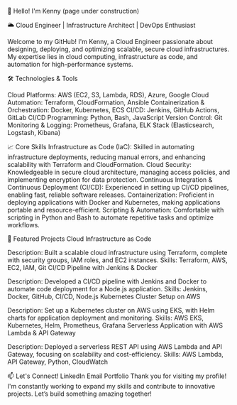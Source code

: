 👋 Hello! I'm Kenny (page under construction)

🌥️ Cloud Engineer | Infrastructure Architect | DevOps Enthusiast

Welcome to my GitHub! I'm Kenny, a Cloud Engineer passionate about designing, deploying, and optimizing scalable, secure cloud infrastructures. My expertise lies in cloud computing, infrastructure as code, and automation for high-performance systems.

🛠️ Technologies & Tools

Cloud Platforms: AWS (EC2, S3, Lambda, RDS), Azure, Google Cloud
Automation: Terraform, CloudFormation, Ansible
Containerization & Orchestration: Docker, Kubernetes, ECS
CI/CD: Jenkins, GitHub Actions, GitLab CI/CD
Programming: Python, Bash, JavaScript
Version Control: Git
Monitoring & Logging: Prometheus, Grafana, ELK Stack (Elasticsearch, Logstash, Kibana)

📈 Core Skills
Infrastructure as Code (IaC): Skilled in automating infrastructure deployments, reducing manual errors, and enhancing scalability with Terraform and CloudFormation.
Cloud Security: Knowledgeable in secure cloud architecture, managing access policies, and implementing encryption for data protection.
Continuous Integration & Continuous Deployment (CI/CD): Experienced in setting up CI/CD pipelines, enabling fast, reliable software releases.
Containerization: Proficient in deploying applications with Docker and Kubernetes, making applications portable and resource-efficient.
Scripting & Automation: Comfortable with scripting in Python and Bash to automate repetitive tasks and optimize workflows.

📂 Featured Projects
Cloud Infrastructure as Code

Description: Built a scalable cloud infrastructure using Terraform, complete with security groups, IAM roles, and EC2 instances.
Skills: Terraform, AWS, EC2, IAM, Git
CI/CD Pipeline with Jenkins & Docker

Description: Developed a CI/CD pipeline with Jenkins and Docker to automate code deployment for a Node.js application.
Skills: Jenkins, Docker, GitHub, CI/CD, Node.js
Kubernetes Cluster Setup on AWS

Description: Set up a Kubernetes cluster on AWS using EKS, with Helm charts for application deployment and monitoring.
Skills: AWS EKS, Kubernetes, Helm, Prometheus, Grafana
Serverless Application with AWS Lambda & API Gateway

Description: Deployed a serverless REST API using AWS Lambda and API Gateway, focusing on scalability and cost-efficiency.
Skills: AWS Lambda, API Gateway, Python, CloudWatch

📫 Let's Connect!
LinkedIn
Email
Portfolio
Thank you for visiting my profile! I'm constantly working to expand my skills and contribute to innovative projects. Let’s build something amazing together!
